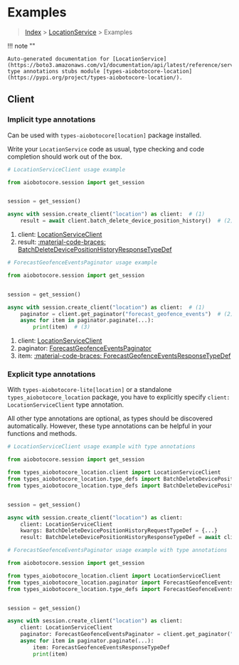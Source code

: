 # Examples

> [Index](../README.md) > [LocationService](./README.md) > Examples

!!! note ""

    Auto-generated documentation for [LocationService](https://boto3.amazonaws.com/v1/documentation/api/latest/reference/services/location.html#locationservice)
    type annotations stubs module [types-aiobotocore-location](https://pypi.org/project/types-aiobotocore-location/).

## Client

### Implicit type annotations

Can be used with `types-aiobotocore[location]` package installed.

Write your `LocationService` code as usual,
type checking and code completion should work out of the box.



```python
# LocationServiceClient usage example

from aiobotocore.session import get_session


session = get_session()

async with session.create_client("location") as client:  # (1)
    result = await client.batch_delete_device_position_history()  # (2)
```

1. client: [LocationServiceClient](./client.md)
2. result: [:material-code-braces: BatchDeleteDevicePositionHistoryResponseTypeDef](./type_defs.md#batchdeletedevicepositionhistoryresponsetypedef) 



```python
# ForecastGeofenceEventsPaginator usage example

from aiobotocore.session import get_session


session = get_session()

async with session.create_client("location") as client:  # (1)
    paginator = client.get_paginator("forecast_geofence_events")  # (2)
    async for item in paginator.paginate(...):
        print(item)  # (3)
```

1. client: [LocationServiceClient](./client.md)
2. paginator: [ForecastGeofenceEventsPaginator](./paginators.md#forecastgeofenceeventspaginator)
3. item: [:material-code-braces: ForecastGeofenceEventsResponseTypeDef](./type_defs.md#forecastgeofenceeventsresponsetypedef) 




### Explicit type annotations

With `types-aiobotocore-lite[location]`
or a standalone `types_aiobotocore_location` package, you have to explicitly specify
`client: LocationServiceClient` type annotation.

All other type annotations are optional, as types should be discovered automatically.
However, these type annotations can be helpful in your functions and methods.


```python
# LocationServiceClient usage example with type annotations

from aiobotocore.session import get_session

from types_aiobotocore_location.client import LocationServiceClient
from types_aiobotocore_location.type_defs import BatchDeleteDevicePositionHistoryResponseTypeDef
from types_aiobotocore_location.type_defs import BatchDeleteDevicePositionHistoryRequestTypeDef


session = get_session()

async with session.create_client("location") as client:
    client: LocationServiceClient
    kwargs: BatchDeleteDevicePositionHistoryRequestTypeDef = {...}
    result: BatchDeleteDevicePositionHistoryResponseTypeDef = await client.batch_delete_device_position_history(**kwargs)
```



```python
# ForecastGeofenceEventsPaginator usage example with type annotations

from aiobotocore.session import get_session

from types_aiobotocore_location.client import LocationServiceClient
from types_aiobotocore_location.paginator import ForecastGeofenceEventsPaginator
from types_aiobotocore_location.type_defs import ForecastGeofenceEventsResponseTypeDef


session = get_session()

async with session.create_client("location") as client:
    client: LocationServiceClient
    paginator: ForecastGeofenceEventsPaginator = client.get_paginator("forecast_geofence_events")
    async for item in paginator.paginate(...):
        item: ForecastGeofenceEventsResponseTypeDef
        print(item)
```


